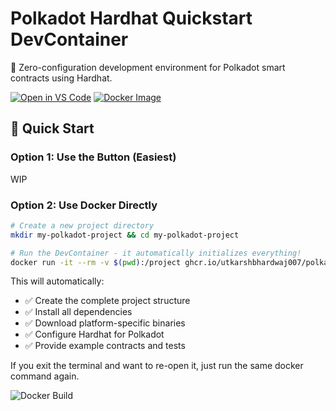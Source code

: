 # Polkadot Hardhat Quickstart DevContainer

🚀 Zero-configuration development environment for Polkadot smart contracts using Hardhat.

[![Open in VS Code](https://img.shields.io/static/v1?logo=visualstudiocode&label=&message=Open%20in%20VS%20Code&labelColor=2c2c32&color=007ACC&logoColor=007ACC)](https://vscode.dev/redirect?url=vscode://ms-vscode-remote.remote-containers/cloneInVolume?url=https://github.com/UtkarshBhardwaj007/Polkadot-Hardhat-Quickstart)
[![Docker Image](https://img.shields.io/badge/Docker%20Image-ghcr.io-blue?logo=docker)](https://github.com/UtkarshBhardwaj007/Polkadot-HardHat-QuickStart/pkgs/container/polkadot-hardhat-quickstart)

## 🚀 Quick Start

### Option 1: Use the Button (Easiest)

WIP

### Option 2: Use Docker Directly

```bash
# Create a new project directory
mkdir my-polkadot-project && cd my-polkadot-project

# Run the DevContainer - it automatically initializes everything!
docker run -it --rm -v $(pwd):/project ghcr.io/utkarshbhardwaj007/polkadot-hardhat-quickstart:latest
```

This will automatically:
- ✅ Create the complete project structure
- ✅ Install all dependencies
- ✅ Download platform-specific binaries
- ✅ Configure Hardhat for Polkadot
- ✅ Provide example contracts and tests

If you exit the terminal and want to re-open it, just run the same docker command again.

![Docker Build](https://github.com/UtkarshBhardwaj007/Polkadot-Hardhat-Quickstart/actions/workflows/docker-publish.yml/badge.svg)
